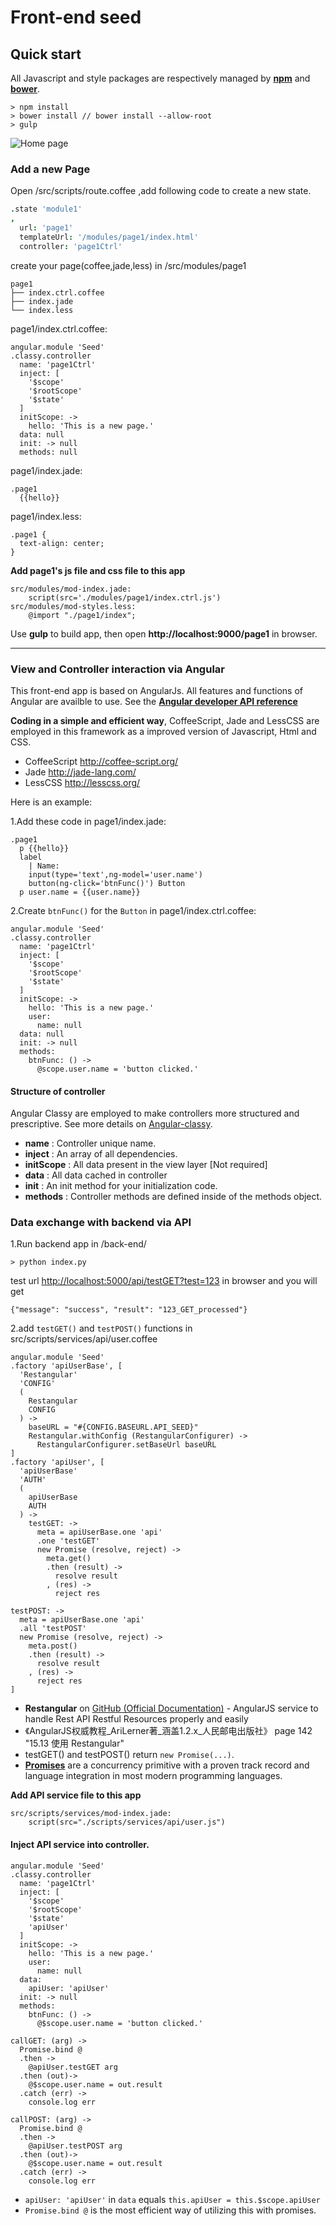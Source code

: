 
# Front-end seed

## Quick start
All Javascript and style packages are respectively managed by **[npm](https://www.npmjs.com/)** and **[bower](https://bower.io/)**.  

    > npm install
    > bower install // bower install --allow-root
    > gulp
![Home page](home.jpg)

### Add a new Page
Open /src/scripts/route.coffee ,add following code to create a new state.

```coffeescript
.state 'module1' 
,
  url: 'page1'
  templateUrl: '/modules/page1/index.html'
  controller: 'page1Ctrl'
```      
      
create your page(coffee,jade,less) in /src/modules/page1

    page1
    ├── index.ctrl.coffee
    ├── index.jade
    └── index.less
          
page1/index.ctrl.coffee:
    
    angular.module 'Seed'
	.classy.controller
	  name: 'page1Ctrl'
	  inject: [
	    '$scope'
	    '$rootScope'
	    '$state'
	  ]
	  initScope: ->
	    hello: 'This is a new page.'
	  data: null
	  init: -> null
	  methods: null
page1/index.jade:

	.page1
	  {{hello}}
page1/index.less:
	
	.page1 {
	  text-align: center;
	}
**Add page1's js file and css file to this app**

	src/modules/mod-index.jade:
		script(src='./modules/page1/index.ctrl.js')
	src/modules/mod-styles.less:
		@import "./page1/index";	
	  
Use **gulp** to build app, then open **http://localhost:9000/page1** in browser.

---
### View and Controller interaction via Angular

This front-end app is based on AngularJs. All features and functions of Angular are availble to use. See the **[Angular developer API reference](https://code.angularjs.org/1.4.0-rc.1/docs/api)**

**Coding in a simple and efficient way**, CoffeeScript, Jade and LessCSS are employed in this framework as a improved version of Javascript, Html and CSS.

* CoffeeScript <http://coffee-script.org/> 
* Jade <http://jade-lang.com/>
* LessCSS <http://lesscss.org/>

Here is an example:

1.Add these code in page1/index.jade:

	.page1
	  p {{hello}}
	  label
	    | Name:
	    input(type='text',ng-model='user.name')
	    button(ng-click='btnFunc()') Button
	  p user.name = {{user.name}}
2.Create `btnFunc()` for the `Button` in page1/index.ctrl.coffee:
	
	angular.module 'Seed'
	.classy.controller
	  name: 'page1Ctrl'
	  inject: [
	    '$scope'
	    '$rootScope'
	    '$state'
	  ]
	  initScope: ->
	    hello: 'This is a new page.'
	    user:
	      name: null
	  data: null
	  init: -> null
	  methods:
	    btnFunc: () ->
	      @scope.user.name = 'button clicked.'	  

#### Structure of controller 
Angular Classy are employed to make controllers more structured and prescriptive. See more details on [Angular-classy](http://davej.github.io/angular-classy/).

* **name** : Controller unique name.
* **inject** : An array of all dependencies.	      
* **initScope** : All data present in the view layer [Not required]
* **data** : All data cached in controller 
* **init** : An init method for your initialization code.
* **methods** :  Controller methods are defined inside of the methods object.
	  
### Data exchange with backend via API

1.Run backend app in /back-end/
	
	> python index.py	
test url <http://localhost:5000/api/testGET?test=123> in browser and you will get 

	{"message": "success", "result": "123_GET_processed"}
	
2.add `testGET()` and `testPOST()` functions in src/scripts/services/api/user.coffee

	angular.module 'Seed'
	.factory 'apiUserBase', [
	  'Restangular'
	  'CONFIG'
	  (
	    Restangular
	    CONFIG
	  ) ->
	    baseURL = "#{CONFIG.BASEURL.API_SEED}"
	    Restangular.withConfig (RestangularConfigurer) ->
	      RestangularConfigurer.setBaseUrl baseURL
	]
	.factory 'apiUser', [
	  'apiUserBase'
	  'AUTH'
	  (
	    apiUserBase
	    AUTH
	  ) ->
	    testGET: ->
	      meta = apiUserBase.one 'api'
	      .one 'testGET'
	      new Promise (resolve, reject) ->
	        meta.get()
	        .then (result) ->
	          resolve result
	        , (res) ->
	          reject res

    testPOST: ->
      meta = apiUserBase.one 'api'
      .all 'testPOST'
      new Promise (resolve, reject) ->
        meta.post()
        .then (result) ->
          resolve result
        , (res) ->
          reject res
	]	
	
* **Restangular** on [GitHub (Official Documentation)](https://github.com/mgonto/restangular) - AngularJS service to handle Rest API Restful Resources properly and easily
* 《AngularJS权威教程_AriLerner著_涵盖1.2.x_人民邮电出版社》 page 142 "15.13 使用 Restangular"
* testGET() and testPOST() return `new Promise(...)`.
* [**Promises**](http://bluebirdjs.com/docs/why-promises.html) are a concurrency primitive with a proven track record and language integration in most modern programming languages.
	
**Add API service file to this app**

	src/scripts/services/mod-index.jade:
		script(src="./scripts/services/api/user.js")
		
		
#### Inject API service into controller.



	angular.module 'Seed'
	.classy.controller
	  name: 'page1Ctrl'
	  inject: [
	    '$scope'
	    '$rootScope'
	    '$state'
	    'apiUser'
	  ]
	  initScope: ->
	    hello: 'This is a new page.'
	    user:
	      name: null
	  data:
	    apiUser: 'apiUser'
	  init: -> null
	  methods:
	    btnFunc: () ->
	      @$scope.user.name = 'button clicked.'
	      
    callGET: (arg) ->
      Promise.bind @
      .then ->
        @apiUser.testGET arg
      .then (out)->
        @$scope.user.name = out.result
      .catch (err) ->
        console.log err

    callPOST: (arg) ->
      Promise.bind @
      .then ->
        @apiUser.testPOST arg
      .then (out)->
        @$scope.user.name = out.result
      .catch (err) ->
        console.log err

* `apiUser: 'apiUser'` in `data` equals `this.apiUser = this.$scope.apiUser`
* `Promise.bind @` is the most efficient way of utilizing this with promises. 

		